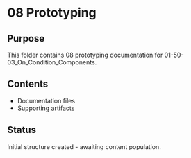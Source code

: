 # 08 Prototyping

## Purpose
This folder contains 08 prototyping documentation for 01-50-03_On_Condition_Components.

## Contents
- Documentation files
- Supporting artifacts

## Status
Initial structure created - awaiting content population.
